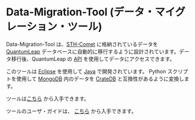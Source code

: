 # Data-Migration-Tool (データ・マイグレーション・ツール)

Data-Migration-Tool は、[STH-Comet](https://github.com/telefonicaid/fiware-sth-comet)
に格納されているデータを
[QuantumLeap](https://github.com/smartsdk/ngsi-timeseries-api)
データベースに自動的に移行するように設計されています。データ移行後、QuantumLeap の
[API](https://app.swaggerhub.com/apis/smartsdk/ngsi-tsdb/0.2)
を使用してデータにアクセスできます。

このツールは [Eclipse](https://www.eclipse.org/) を使用して
[Java](https://en.wikipedia.org/wiki/Java_(software_platform))
で開発されています。 Python スクリプトを使用して
[MongoDB](https://github.com/mongodb/mongo)
内のデータを
[CrateDB](https://github.com/crate/crate)
と互換性があるように変換します。

ツールは[こちら](https://github.com/Data-Migration-Tool/STH-to-QuantumLeap)
から入手できます。

ツールのユーザ・ガイドは、
[こちら](https://github.com/Data-Migration-Tool/STH-to-QuantumLeap/blob/master/docs/manuals/README.md)
から入手できます。
